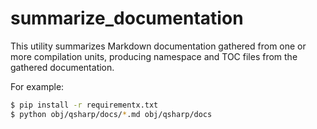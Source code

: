 # summarize_documentation

This utility summarizes Markdown documentation gathered from one or more compilation units,
producing namespace and TOC files from the gathered documentation.

For example:

```bash
$ pip install -r requirementx.txt
$ python obj/qsharp/docs/*.md obj/qsharp/docs
```
